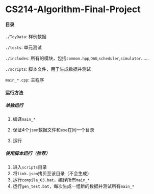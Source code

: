 # CS214-Algorithm-Final-Project

#### 目录

`./ToyData`: 样例数据

`./tests`: 单元测试

`./includes`: 所有的模块，包括`common.hpp`,`DAG`,`scheduler`,`simulator`……

`./scripts`: 脚本文件，用于生成数据并测试

`main_*.cpp`: 主程序



#### 运行方法

##### 单独运行

1. 编译`main_*`

2. 保证4个`json`数据文件和`exe`在同一个目录
3. 运行

##### 使用脚本运行（推荐）

1. 进入`scripts`目录
2. 将`link.json`拷贝至该目录（不会生成）
3. 运行`compile_O3.bat`，编译所有`main_*`
4. 运行`gen_test.bat`，每次生成一组新的数据并测试所有`main_*`

